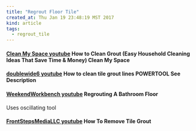 ```yaml
---
title: "Regrout Floor Tile"
created_at: Thu Jan 19 23:48:19 MST 2017
kind: article
tags:
  - regrout_tile
---
```


<h4>
  <a href="https://www.youtube.com/watch?v=qS30FQCk8sk" target="_blank">Clean My Space youtube</a>
  How to Clean Grout (Easy Household Cleaning Ideas That Save Time & Money) Clean My Space
</h4>


<h4>
  <a href="https://www.youtube.com/watch?v=4eUeLgBh8yI" target="_blank">doublewide6 youtube</a>
  How to clean tile grout lines POWERTOOL See Description
</h4>


<h4>
  <a href="https://www.youtube.com/watch?v=a1dL5bKB90c" target="_blank">WeekendWorkbench youtube</a>
  Regrouting A Bathroom Floor
</h4>

Uses oscillating tool

<h4>
  <a href="https://www.youtube.com/watch?v=njFn2zz6hSE" target="_blank">FrontStepsMediaLLC youtube</a>
  How To Remove Tile Grout
</h4>

<!--
html boilerplate
<a href="" target="_blank"></a>
<a name=""></a>
<img src="" width="400px">
<ul>
  <li></li>
</ul>
<pre>
</pre>
<pre><code>
</code></pre>
<math xmlns='http://www.w3.org/1998/Math/MathML' display='block'>
</math>
-->
